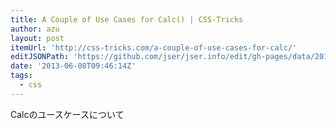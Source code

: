 ```yaml
---
title: A Couple of Use Cases for Calc() | CSS-Tricks
author: azu
layout: post
itemUrl: 'http://css-tricks.com/a-couple-of-use-cases-for-calc/'
editJSONPath: 'https://github.com/jser/jser.info/edit/gh-pages/data/2013/06/index.json'
date: '2013-06-08T09:46:14Z'
tags:
  - css
---
```

Calcのユースケースについて
